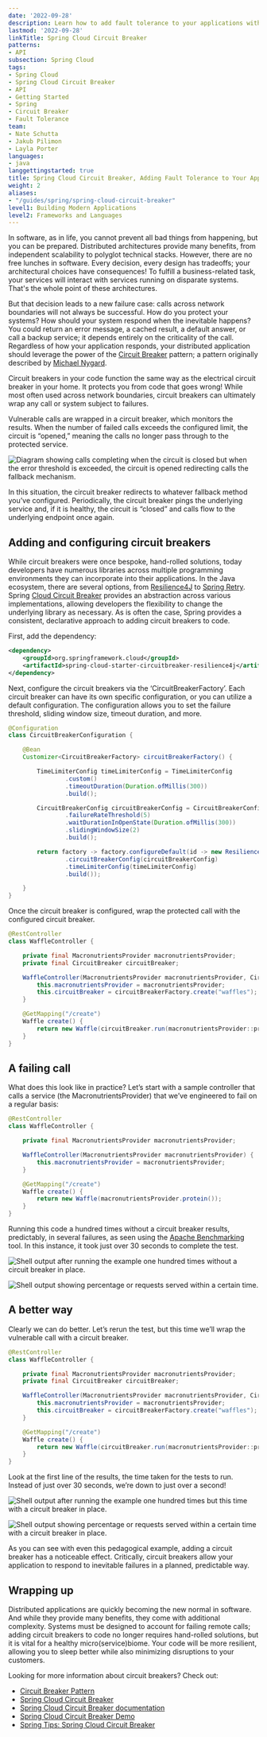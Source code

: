 ```yaml
---
date: '2022-09-28'
description: Learn how to add fault tolerance to your applications with Spring Cloud Circuit Breaker.
lastmod: '2022-09-28'
linkTitle: Spring Cloud Circuit Breaker
patterns:
- API
subsection: Spring Cloud
tags:
- Spring Cloud
- Spring Cloud Circuit Breaker
- API
- Getting Started
- Spring
- Circuit Breaker
- Fault Tolerance
team:
- Nate Schutta
- Jakub Pilimon
- Layla Porter
languages:
- java
langgettingstarted: true
title: Spring Cloud Circuit Breaker, Adding Fault Tolerance to Your Applications
weight: 2
aliases:
- "/guides/spring/spring-cloud-circuit-breaker"
level1: Building Modern Applications
level2: Frameworks and Languages
---
```


In software, as in life, you cannot prevent all bad things from happening, but you can be prepared. Distributed architectures provide many benefits, from independent scalability to polyglot technical stacks. However, there are no free lunches in software. Every decision, every design has tradeoffs; your architectural choices have consequences! To fulfill a business-related task, your services will interact with services running on disparate systems. That's the whole point of these architectures.

But that decision leads to a new failure case: calls across network boundaries will not always be successful. How do you protect your systems? How should your system respond when the inevitable happens? You could return an error message, a cached result, a default answer, or call a backup service; it depends entirely on the criticality of the call. Regardless of how your application responds, your distributed application should leverage the power of the [Circuit Breaker](https://martinfowler.com/bliki/CircuitBreaker.html) pattern; a pattern originally described by [Michael Nygard](https://twitter.com/mtnygard).

Circuit breakers in your code function the same way as the electrical circuit breaker in your home. It protects you from code that goes wrong! While most often used across network boundaries, circuit breakers can ultimately wrap any call or system subject to failures.

Vulnerable calls are wrapped in a circuit breaker, which monitors the results. When the number of failed calls exceeds the configured limit, the circuit is “opened,” meaning the calls no longer pass through to the protected service.

![Diagram showing calls completing when the circuit is closed but when the error threshold is exceeded, the circuit is opened redirecting calls the fallback mechanism.](./images/circuit-breaker.png)

In this situation, the circuit breaker redirects to whatever fallback method you’ve configured. Periodically, the circuit breaker pings the underlying service and, if it is healthy, the circuit is “closed” and calls flow to the underlying endpoint once again.

## Adding and configuring circuit breakers
While circuit breakers were once bespoke, hand-rolled solutions, today developers have numerous libraries across multiple programming environments they can incorporate into their applications. In the Java ecosystem, there are several options, from [Resilience4J](https://resilience4j.readme.io/docs) to [Spring Retry](https://docs.spring.io/spring-batch/docs/current/reference/html/retry.html). Spring [Cloud Circuit Breaker](https://spring.io/projects/spring-cloud-circuitbreaker) provides an abstraction across various implementations, allowing developers the flexibility to change the underlying library as necessary. As is often the case, Spring provides a consistent, declarative approach to adding circuit breakers to code.

First, add the dependency:

```xml
<dependency>
	<groupId>org.springframework.cloud</groupId>
	<artifactId>spring-cloud-starter-circuitbreaker-resilience4j</artifactId>		
</dependency>
```
Next, configure the circuit breakers via the ‘CircuitBreakerFactory’. Each circuit breaker can have its own specific configuration, or you can utilize a default configuration. The configuration allows you to set the failure threshold, sliding window size, timeout duration, and more.

```java
@Configuration
class CircuitBreakerConfiguration {

    @Bean
    Customizer<CircuitBreakerFactory> circuitBreakerFactory() {

        TimeLimiterConfig timeLimiterConfig = TimeLimiterConfig
                .custom()
                .timeoutDuration(Duration.ofMillis(300))
                .build();

        CircuitBreakerConfig circuitBreakerConfig = CircuitBreakerConfig.custom()
                .failureRateThreshold(5)
                .waitDurationInOpenState(Duration.ofMillis(300))
                .slidingWindowSize(2)
                .build();

        return factory -> factory.configureDefault(id -> new Resilience4JConfigBuilder("config")
                .circuitBreakerConfig(circuitBreakerConfig)
                .timeLimiterConfig(timeLimiterConfig)
                .build());

    }
}
```
Once the circuit breaker is configured, wrap the protected call with the configured circuit breaker.

```java
@RestController
class WaffleController {

    private final MacronutrientsProvider macronutrientsProvider;
    private final CircuitBreaker circuitBreaker;

    WaffleController(MacronutrientsProvider macronutrientsProvider, CircuitBreakerFactory circuitBreakerFactory) {
        this.macronutrientsProvider = macronutrientsProvider;
        this.circuitBreaker = circuitBreakerFactory.create("waffles");
    }

    @GetMapping("/create")
    Waffle create() {
        return new Waffle(circuitBreaker.run(macronutrientsProvider::protein));
    }
}
```
## A failing call
What does this look like in practice? Let’s start with a sample controller that calls a service (the MacronutrientsProvider) that we’ve engineered to fail on a regular basis:

```java
@RestController
class WaffleController {

    private final MacronutrientsProvider macronutrientsProvider;

    WaffleController(MacronutrientsProvider macronutrientsProvider) {
        this.macronutrientsProvider = macronutrientsProvider;
    }

    @GetMapping("/create")
    Waffle create() {
        return new Waffle(macronutrientsProvider.protein());
    }
}
```

Running this code a hundred times without a circuit breaker results, predictably, in several failures, as seen using the [Apache Benchmarking](https://httpd.apache.org/docs/2.4/programs/ab.html) tool. In this instance, it took just over 30 seconds to complete the test.

![Shell output after running the example one hundred times without a circuit breaker in place.](./images/results-no-cb.jpg)

![Shell output showing percentage or requests served within a certain time.](./images/time-no-cb.jpg)

## A better way
Clearly we can do better. Let’s rerun the test, but this time we’ll wrap the vulnerable call with a circuit breaker.

```java
@RestController
class WaffleController {

    private final MacronutrientsProvider macronutrientsProvider;
    private final CircuitBreaker circuitBreaker;

    WaffleController(MacronutrientsProvider macronutrientsProvider, CircuitBreakerFactory circuitBreakerFactory) {
        this.macronutrientsProvider = macronutrientsProvider;
        this.circuitBreaker = circuitBreakerFactory.create("waffles");
    }

    @GetMapping("/create")
    Waffle create() {
        return new Waffle(circuitBreaker.run(macronutrientsProvider::protein));
    }
}
```
Look at the first line of the results, the time taken for the tests to run. Instead of just over 30 seconds, we’re down to just over a second!

![Shell output after running the example one hundred times but this time with a circuit breaker in place.](./images/results-with-cb.jpg)

![Shell output showing percentage or requests served within a certain time with a circuit breaker in place.](./images/time-with-cb.jpg)

As you can see with even this pedagogical example, adding a circuit breaker has a noticeable effect. Critically, circuit breakers allow your application to respond to inevitable failures in a planned, predictable way.

## Wrapping up
Distributed applications are quickly becoming the new normal in software. And while they provide many benefits, they come with additional complexity. Systems must be designed to account for failing remote calls; adding circuit breakers to code no longer requires hand-rolled solutions, but it is vital for a healthy micro(service)biome. Your code will be more resilient, allowing you to sleep better while also minimizing disruptions to your customers.

Looking for more information about circuit breakers? Check out:
* [Circuit Breaker Pattern](https://martinfowler.com/bliki/CircuitBreaker.html)
* [Spring Cloud Circuit Breaker](https://spring.io/projects/spring-cloud-circuitbreaker)
* [Spring Cloud Circuit Breaker documentation](https://docs.spring.io/spring-cloud-circuitbreaker/docs/current/reference/html/)
* [Spring Cloud Circuit Breaker Demo](https://github.com/spring-cloud-samples/spring-cloud-circuitbreaker-demo)
* [Spring Tips: Spring Cloud Circuit Breaker](https://www.youtube.com/watch?v=s5-leUCti5o)
